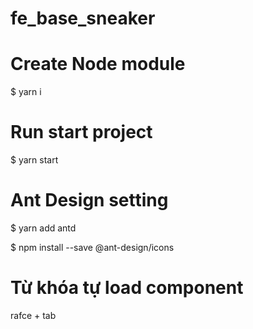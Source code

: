 # fe_base_sneaker

# Create Node module

$ yarn i

# Run start project

$ yarn start

# Ant Design setting

$ yarn add antd

$ npm install --save @ant-design/icons

# Từ khóa tự load component 

rafce + tab